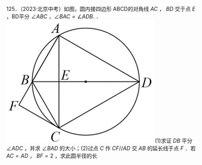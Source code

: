 125．（2023·北京中考）如图，圆内接四边形 ABCD的对角线 $A C$ ， $B D$ 交于点 $E$ ，BD平分 $\angle A B C$ ，$\angle B A C = \angle A D B .$ ．
![](<../../qs_image_DB/专题3-6__圆的综合（27类题型）（解析版）/ecb6c23b51eb52db9d5998e35821049db7720ea9f6b926228fd018afaed04096.jpg>)
(1)求证 $D B$ 平分 $\angle A D C$ ，并求 $\angle B A D$ 的大小；(2)过点 $C$ 作 $C F / / A D$ 交 $A B$ 的延长线于点 $F$ ．若 $A C = A D$ ， $B F = 2$ ，求此圆半径的长

